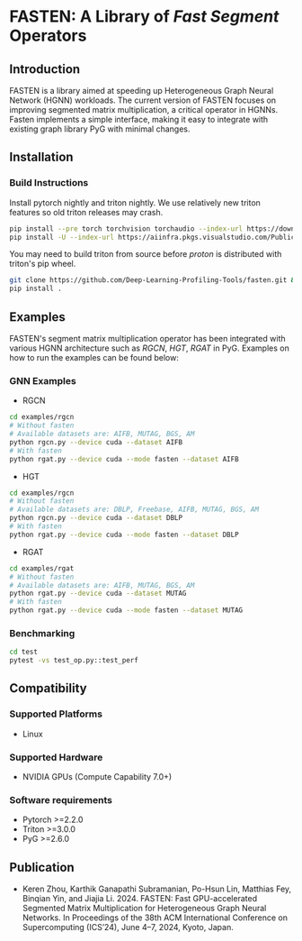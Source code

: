 # FASTEN: A Library of *Fast Segment* Operators

## Introduction
FASTEN is a library aimed at speeding up Heterogeneous Graph Neural Network (HGNN) workloads.
The current version of FASTEN focuses on improving segmented matrix multiplication, a critical operator in HGNNs.
Fasten implements a simple interface, making it easy to integrate with existing graph library PyG with minimal changes.

## Installation

### Build Instructions

Install pytorch nightly and triton nightly. We use relatively new triton features so old triton releases may crash.

```bash
pip install --pre torch torchvision torchaudio --index-url https://download.pytorch.org/whl/nightly/cu121
pip install -U --index-url https://aiinfra.pkgs.visualstudio.com/PublicPackages/_packaging/Triton-Nightly/pypi/simple/ triton-nightly
```

You may need to build triton from source before *proton* is distributed with triton's pip wheel.

```bash
git clone https://github.com/Deep-Learning-Profiling-Tools/fasten.git && cd fasten
pip install .
```

## Examples
FASTEN's segment matrix multiplication operator has been integrated with various HGNN architecture such as *RGCN*, *HGT*, *RGAT* in PyG.
Examples on how to run the examples can be found below:

### GNN Examples

- RGCN

```bash
cd examples/rgcn
# Without fasten
# Available datasets are: AIFB, MUTAG, BGS, AM
python rgcn.py --device cuda --dataset AIFB
# With fasten
python rgat.py --device cuda --mode fasten --dataset AIFB
```

- HGT

```bash
cd examples/rgcn
# Without fasten
# Available datasets are: DBLP, Freebase, AIFB, MUTAG, BGS, AM
python rgcn.py --device cuda --dataset DBLP
# With fasten
python rgat.py --device cuda --mode fasten --dataset DBLP
```

- RGAT

```bash
cd examples/rgat
# Without fasten
# Available datasets are: AIFB, MUTAG, BGS, AM
python rgat.py --device cuda --dataset MUTAG
# With fasten
python rgat.py --device cuda --mode fasten --dataset MUTAG
```

### Benchmarking

```bash
cd test
pytest -vs test_op.py::test_perf
```

## Compatibility

### Supported Platforms

- Linux

### Supported Hardware

- NVIDIA GPUs (Compute Capability 7.0+)

### Software requirements
- Pytorch >=2.2.0
- Triton >=3.0.0
- PyG >=2.6.0

## Publication

- Keren Zhou, Karthik Ganapathi Subramanian, Po-Hsun Lin, Matthias Fey, Binqian Yin, and Jiajia Li. 2024.
FASTEN: Fast GPU-accelerated Segmented Matrix Multiplication for Heterogeneous Graph Neural Networks.
In Proceedings of the 38th ACM International Conference on Supercomputing (ICS’24), June 4–7, 2024, Kyoto, Japan.
